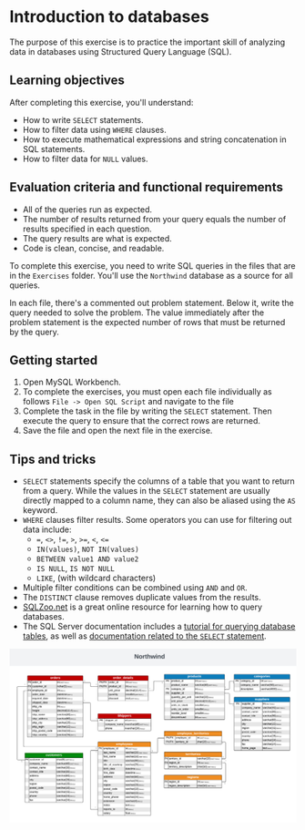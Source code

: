 # Introduction to databases

The purpose of this exercise is to practice the important skill of analyzing data in databases using Structured Query Language (SQL).

## Learning objectives

After completing this exercise, you'll understand:

* How to write `SELECT` statements.
* How to filter data using `WHERE` clauses.
* How to execute mathematical expressions and string concatenation in SQL statements.
* How to filter data for `NULL` values.

## Evaluation criteria and functional requirements

* All of the queries run as expected.
* The number of results returned from your query equals the number of results specified in each question.
* The query results are what is expected.
* Code is clean, concise, and readable.

To complete this exercise, you need to write SQL queries in the files that are in the `Exercises` folder. You'll use the `Northwind` database as a source for all queries.

In each file, there's a commented out problem statement. Below it, write the query needed to solve the problem. The value immediately after the problem statement is the expected number of rows that must be returned by the query.

## Getting started

1. Open MySQL Workbench.
2. To complete the exercises, you must open each file individually as follows `File -> Open SQL Script` and navigate to the file  
3. Complete the task in the file by writing the `SELECT` statement. Then execute the query to ensure that the correct rows are returned.
4. Save the file and open the next file in the exercise.

## Tips and tricks

* `SELECT` statements specify the columns of a table that you want to return from a query. While the values in the `SELECT` statement are usually directly mapped to a column name, they can also be aliased using the `AS` keyword.
* `WHERE` clauses filter results. Some operators you can use for filtering out data include:
    * `=`, `<>`, `!=`, `>`, `>=`, `<`, `<=`
    * `IN(values)`, `NOT IN(values)`
    * `BETWEEN value1 AND value2`
    * `IS NULL`, `IS NOT NULL`
    * `LIKE`, (with wildcard characters)
* Multiple filter conditions can be combined using `AND` and `OR`.
* The `DISTINCT` clause removes duplicate values from the results.
* [SQLZoo.net][sql-zoo] is a great online resource for learning how to query databases.
* The SQL Server documentation includes a [tutorial for querying database tables][sql-server-how-to-query], as well as [documentation related to the `SELECT` statement][sql-server-select].

![Northwind Database](images/northwind.png "Northwind Schema")

[sql-zoo]: https://sqlzoo.net/
[sql-server-how-to-query]: https://docs.microsoft.com/en-us/sql/t-sql/lesson-1-creating-database-objects
[sql-server-select]: https://docs.microsoft.com/en-us/sql/t-sql/queries/from-transact-sql
